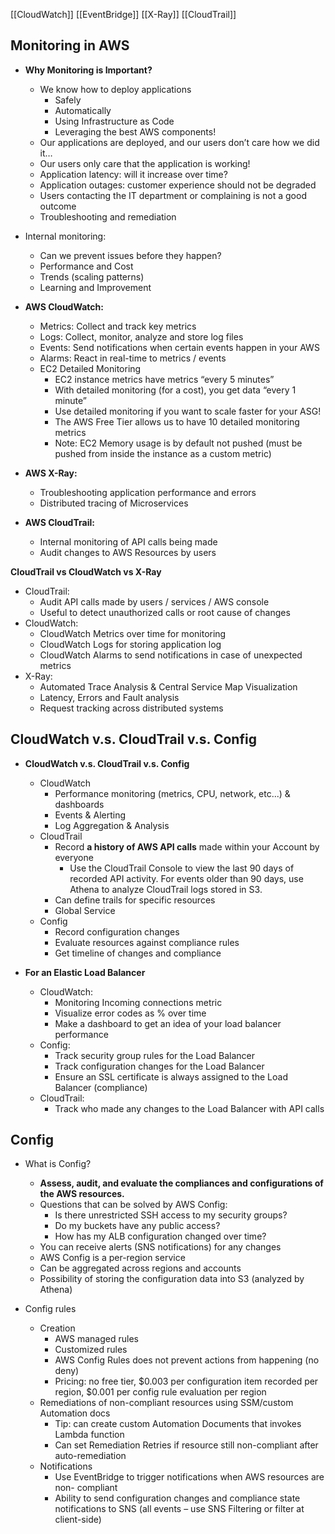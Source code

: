 [[CloudWatch]]
[[EventBridge]]
[[X-Ray]]
[[CloudTrail]]

## Monitoring in AWS

- **Why Monitoring is Important?**
	- We know how to deploy applications
		- Safely
		- Automatically
		- Using Infrastructure as Code
		- Leveraging the best AWS components!
	- Our applications are deployed, and our users don’t care how we did it…
	- Our users only care that the application is working!
	- Application latency: will it increase over time?
	- Application outages: customer experience should not be degraded
	- Users contacting the IT department or complaining is not a good outcome
	- Troubleshooting and remediation

- Internal monitoring:
	- Can we prevent issues before they happen?
	- Performance and Cost
	- Trends (scaling patterns)
	- Learning and Improvement

- **AWS CloudWatch:**
	- Metrics: Collect and track key metrics
	- Logs: Collect, monitor, analyze and store log files
	- Events: Send notifications when certain events happen in your AWS
	- Alarms: React in real-time to metrics / events
	- EC2 Detailed Monitoring
		- EC2 instance metrics have metrics “every 5 minutes”
		- With detailed monitoring (for a cost), you get data “every 1 minute”
		- Use detailed monitoring if you want to scale faster for your ASG!
		- The AWS Free Tier allows us to have 10 detailed monitoring metrics
		- Note: EC2 Memory usage is by default not pushed (must be pushed from inside the instance as a custom metric)
- **AWS X-Ray:**
	- Troubleshooting application performance and errors
	- Distributed tracing of Microservices
- **AWS CloudTrail:**
	- Internal monitoring of API calls being made
	- Audit changes to AWS Resources by users

**CloudTrail vs CloudWatch vs X-Ray**
- CloudTrail:
	- Audit API calls made by users / services / AWS console
	- Useful to detect unauthorized calls or root cause of changes
- CloudWatch:
	- CloudWatch Metrics over time for monitoring
	- CloudWatch Logs for storing application log
	- CloudWatch Alarms to send notifications in case of unexpected metrics
- X-Ray:
	- Automated Trace Analysis & Central Service Map Visualization
	- Latency, Errors and Fault analysis
	- Request tracking across distributed systems

## CloudWatch v.s. CloudTrail v.s. Config
- **CloudWatch v.s. CloudTrail v.s. Config**
	- CloudWatch  
		- Performance monitoring (metrics, CPU, network, etc...) & dashboards
		- Events & Alerting  
		- Log Aggregation & Analysis
	- CloudTrail  
		- Record **a history of AWS API calls** made within your Account by everyone
			- Use the CloudTrail Console to view the last 90 days of recorded API activity. For events older than 90 days, use Athena to analyze CloudTrail logs stored in S3.
		- Can define trails for specific resources  
		- Global Service
	- Config
		- Record configuration changes
		- Evaluate resources against compliance rules
		- Get timeline of changes and compliance
	
- **For an Elastic Load Balancer**
	- CloudWatch:  
		- Monitoring Incoming connections metric
		- Visualize error codes as % over time  
		- Make a dashboard to get an idea of your load balancer performance
	- Config:  
		- Track security group rules for the Load Balancer  
		- Track configuration changes for the Load Balancer  
		- Ensure an SSL certificate is always assigned to the Load Balancer (compliance)
	- CloudTrail:  
		- Track who made any changes to the Load Balancer with API calls

## Config
- What is Config?
	- **Assess, audit, and evaluate the compliances and configurations of the AWS resources.**
	- Questions that can be solved by AWS Config:  
		- Is there unrestricted SSH access to my security groups?
		- Do my buckets have any public access?  
		- How has my ALB configuration changed over time?
	- You can receive alerts (SNS notifications) for any changes  
	- AWS Config is a per-region service  
	- Can be aggregated across regions and accounts  
	- Possibility of storing the configuration data into S3 (analyzed by Athena)

- Config rules
	- Creation
		- AWS managed rules
		- Customized rules
		- AWS Config Rules does not prevent actions from happening (no deny)
		- Pricing: no free tier, $0.003 per configuration item recorded per region, $0.001 per config rule evaluation per region
	- Remediations of non-compliant resources using SSM/custom Automation docs
		- Tip: can create custom Automation Documents that invokes Lambda function
		- Can set Remediation Retries if resource still non-compliant after auto-remediation
	- Notifications
		- Use EventBridge to trigger notifications when AWS resources are non- compliant
		- Ability to send configuration changes and compliance state notifications to SNS (all events – use SNS Filtering or filter at client-side)